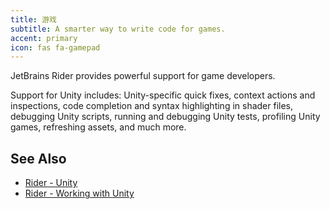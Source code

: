 ```yaml
---
title: 游戏
subtitle: A smarter way to write code for games.
accent: primary
icon: fas fa-gamepad
---
```


JetBrains Rider provides powerful support for game developers.

Support for Unity includes: Unity-specific quick fixes, context actions and inspections, code completion and syntax highlighting in shader files, debugging Unity scripts, running and debugging Unity tests, profiling Unity games, refreshing assets, and much more.

## See Also
- [Rider - Unity](https://www.jetbrains.com/unity/)
- [Rider - Working with Unity](https://www.jetbrains.com/help/rider/Unity.html)
